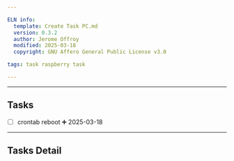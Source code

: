 ```yaml
---

ELN info:
  template: Create Task PC.md
  version: 0.3.2
  author: Jerome Offroy
  modified: 2025-03-18
  copyright: GNU Affero General Public License v3.0

tags: task raspberry task

---
```




---
## Tasks
- [ ] crontab reboot  ➕ 2025-03-18

---
## Tasks Detail






